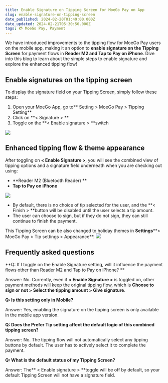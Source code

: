```yaml
---
title: Enable Signature on Tipping Screen for MoeGo Pay on App
slug: enable-signature-on-tipping-screen
date_published: 2024-02-20T01:49:00.000Z
date_updated: 2024-02-21T05:30:50.000Z
tags: 💳 MoeGo Pay, Payment
---
```


We have introduced improvements to the tipping flow for MoeGo Pay users on the mobile app, making it an option to **enable signature on the Tipping Screen** for payment flows in **Reader M2 and Tap to Pay on iPhone**. Dive into this blog to learn about the simple steps to enable signature and explore the enhanced tipping flow!

## Enable signatures on the tipping screen

To display the signature field on your Tipping Screen, simply follow these steps:

1. Open your MoeGo App, go to** Setting > MoeGo Pay > Tipping Setting**
2. Click on **< Signature > **
3. Toggle on the **< Enable signature > **switch

![](__GHOST_URL__/content/images/2023/12/Tipping---1--1-.png)
## Enhanced tipping flow & theme appearance

After toggling on **< Enable Signature >**, you will see the combined view of tipping options and a signature field underneath when you are checking out using:

- **Reader M2 (Bluetooth Reader) **
- **Tap to Pay on iPhone**

![](__GHOST_URL__/content/images/2023/11/Tipping---2.png)
- By default, there is no choice of tip selected for the user, and the **< Finish > **button will be disabled until the user selects a tip amount.
- The user can choose to sign, but if they do not sign, they can still continue to finish the payment. 

This Tipping Screen can be also changed to holiday themes in **Settings****> MoeGo Pay > Tip settings > Appearance**.
![](__GHOST_URL__/content/images/2023/11/Tipping---3.png)
## Frequently asked questions

**Q: If I toggle on the Enable Signature setting, will it influence the payment flows other than Reader M2 and Tap to Pay on iPhone? **

Answer: No. Currently, even if **< Enable Signature >** is toggled on, other payment methods will keep the original tipping flow, which is **Choose to sign or not > Select the tipping amount > Give signature**.

**Q: Is this setting only in Mobile?**

Answer: Yes, enabling the signature on the tipping screen is only available in the mobile app version.

**Q: Does the Prefer Tip setting affect the default logic of this combined tipping screen?**

Answer: No. The tipping flow will not automatically select any tipping buttons by default. The user has to actively select it to complete the payment.

**Q: What is the default status of my Tipping Screen?**

Answer: The** < Enable signature > **toggle will be off by default, so your default Tipping Screen will not have a signature field. 
